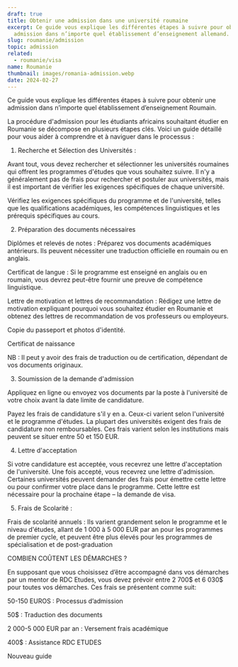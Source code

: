 ```yaml
---
draft: true
title: Obtenir une admission dans une université roumaine
excerpt: Ce guide vous explique les différentes étapes à suivre pour obtenir une
  admission dans n’importe quel établissement d’enseignement allemand.
slug: roumanie/admission
topic: admission
related:
  - roumanie/visa
name: Roumanie
thumbnail: images/romania-admission.webp
date: 2024-02-27
---
```

<!--StartFragment-->

Ce guide vous explique les différentes étapes à suivre pour obtenir une admission dans n’importe quel établissement d’enseignement Roumain.



La procédure d'admission pour les étudiants africains souhaitant étudier en Roumanie se décompose en plusieurs étapes clés. Voici un guide détaillé pour vous aider à comprendre et à naviguer dans le processus :



1. Recherche et Sélection des Universités :



Avant tout, vous devez rechercher et sélectionner les universités roumaines qui offrent les programmes d'études que vous souhaitez suivre. Il n'y a généralement pas de frais pour rechercher et postuler aux universités, mais il est important de vérifier les exigences spécifiques de chaque université.



Vérifiez les exigences spécifiques du programme et de l'université, telles que les qualifications académiques, les compétences linguistiques et les prérequis spécifiques au cours.



2. Préparation des documents nécessaires



Diplômes et relevés de notes : Préparez vos documents académiques antérieurs. Ils peuvent nécessiter une traduction officielle en roumain ou en anglais.



Certificat de langue : Si le programme est enseigné en anglais ou en roumain, vous devrez peut-être fournir une preuve de compétence linguistique.



Lettre de motivation et lettres de recommandation : Rédigez une lettre de motivation expliquant pourquoi vous souhaitez étudier en Roumanie et obtenez des lettres de recommandation de vos professeurs ou employeurs.

Copie du passeport et photos d'identité.

Certificat de naissance



NB : Il peut y avoir des frais de traduction ou de certification, dépendant de vos documents originaux. 



3. Soumission de la demande d'admission



Appliquez en ligne ou envoyez vos documents par la poste à l'université de votre choix avant la date limite de candidature.



Payez les frais de candidature s'il y en a. Ceux-ci varient selon l'université et le programme d'études. La plupart des universités exigent des frais de candidature non remboursables. Ces frais varient selon les institutions mais peuvent se situer entre 50 et 150 EUR.



4. Lettre d'acceptation



Si votre candidature est acceptée, vous recevrez une lettre d'acceptation de l'université. Une fois accepté, vous recevrez une lettre d'admission. Certaines universités peuvent demander des frais pour émettre cette lettre ou pour confirmer votre place dans le programme. Cette lettre est nécessaire pour la prochaine étape – la demande de visa.



5. Frais de Scolarité :

Frais de scolarité annuels : Ils varient grandement selon le programme et le niveau d'études, allant de 1 000 à 5 000 EUR par an pour les programmes de premier cycle, et peuvent être plus élevés pour les programmes de spécialisation et de post-graduation



COMBIEN COÛTENT LES DÉMARCHES ?



En supposant que vous choisissez d’être accompagné dans vos démarches par un mentor de RDC Etudes, vous devez prévoir entre 2 700$ et 6 030$ pour toutes vos démarches. Ces frais se présentent comme suit:



50-150 EUROS : Processus d’admission

50$ : Traduction des documents

2 000-5 000 EUR par an : Versement frais académique

400$ : Assistance RDC ETUDES 



<!--EndFragment-->Nouveau guide